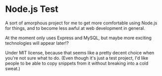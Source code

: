# Node.js Test

A sort of amorphous project for me to get more comfortable using Node.js for things, and to become less awful at web development in general.

At the moment only uses Express and MySQL, but maybe more exciting technologies will appear later!?

Under MIT license, because that seems like a pretty decent choice when you're not sure what to do. (Even though it's just a test project, I'd like people to be able to copy snippets from it without breaking into a cold sweat.)
